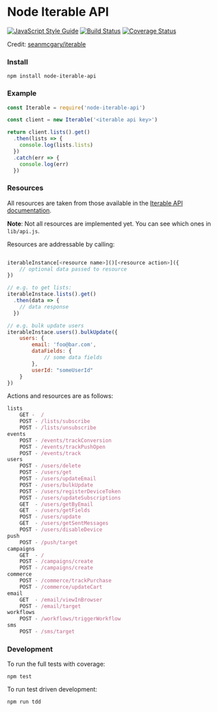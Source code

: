 # Node Iterable API
[![JavaScript Style Guide](https://img.shields.io/badge/code_style-standard-brightgreen.svg)](https://standardjs.com)
[![Build Status](https://travis-ci.org/geoffdutton/iterable.svg?branch=master)](https://travis-ci.org/geoffdutton/iterable-api)
[![Coverage Status](https://coveralls.io/repos/github/geoffdutton/iterable-api/badge.svg?branch=master)](https://coveralls.io/github/geoffdutton/iterable?branch=master)

Credit: [seanmcgary/iterable](https://github.com/seanmcgary/iterable)

### Install

```
npm install node-iterable-api
```

### Example

```javascript
const Iterable = require('node-iterable-api')

const client = new Iterable('<iterable api key>')

return client.lists().get()
  .then(lists => {
    console.log(lists.lists)
  })
  .catch(err => {
    console.log(err)
  })
```

### Resources

All resources are taken from those available in the [Iterable API documentation](https://app.iterable.com/api/docs).

**Note**: Not all resources are implemented yet. You can see which ones in `lib/api.js`.

Resources are addressable by calling:

```javascript

iterableInstance[<resource name>]()[<resource action>]({
	// optional data passed to resource
})

// e.g. to get lists:
iterableInstace.lists().get()
  .then(data => {
	// data response
  })

// e.g. bulk update users
iterableInstace.users().bulkUpdate({
	users: {
		email: 'foo@bar.com',
		dataFields: {
			// some data fields
		},
		userId: "someUserId"
	}
})
```

Actions and resources are as follows:

```javascript
lists
	GET -  /
	POST - /lists/subscribe
	POST - /lists/unsubscribe
events
	POST - /events/trackConversion
	POST - /events/trackPushOpen
	POST - /events/track
users
	POST - /users/delete
	POST - /users/get
	POST - /users/updateEmail
	POST - /users/bulkUpdate
	POST - /users/registerDeviceToken
	POST - /users/updateSubscriptions
	GET  - /users/getByEmail
	GET  - /users/getFields
	POST - /users/update
	GET  - /users/getSentMessages
	POST - /users/disableDevice
push
	POST - /push/target
campaigns
	GET  - /
	POST - /campaigns/create
	POST - /campaigns/create
commerce
	POST - /commerce/trackPurchase
	POST - /commerce/updateCart
email
	GET  - /email/viewInBrowser
	POST - /email/target
workflows
	POST - /workflows/triggerWorkflow
sms
    POST - /sms/target
```

### Development

To run the full tests with coverage:
```
npm test
```

To run test driven development:
```
npm run tdd
```
